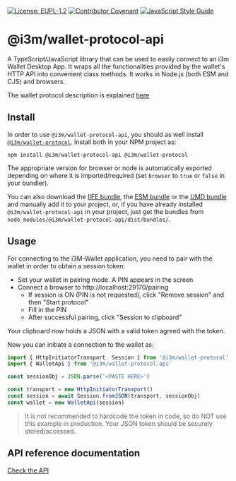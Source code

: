 [![License: EUPL-1.2](https://img.shields.io/badge/license-EUPL--1.2-green.svg)](LICENSE)
[![Contributor Covenant](https://img.shields.io/badge/Contributor%20Covenant-2.1-4baaaa.svg)](CODE_OF_CONDUCT.md)
[![JavaScript Style Guide](https://img.shields.io/badge/code_style-standard-brightgreen.svg)](https://standardjs.com)

# @i3m/wallet-protocol-api

A TypeScript/JavaScript library that can be used to easily connect to an i3m Wallet Desktop App. It wraps all the functionalities provided by the wallet's HTTP API into convenient class methods. It works in Node.js (both ESM and CJS) and browsers.

The wallet protocol description is explained [here](../wallet-protocol/README.md)

## Install

In order to use `@i3m/wallet-protocol-api`, you should as well install [`@i3m/wallet-protocol`](https://github.com/i3-Market-V2-Public-Repository/SP3-SCGBSSW-I3mWalletMonorepo/tree/public/packages/wallet-protocol). Install both in your NPM project as:

```console
npm install @i3m/wallet-protocol-api @i3m/wallet-protocol
```

The appropriate version for browser or node is automatically exported depending on where it is imported/required (set `browser` to `true` or `false` in your bundler).

You can also download the [IIFE bundle](https://raw.githubusercontent.com/i3-Market-V2-Public-Repository/SP3-SCGBSSW-I3mWalletMonorepo/main/dist/bundles/iife.js), the [ESM bundle](https://raw.githubusercontent.com/i3-Market-V2-Public-Repository/SP3-SCGBSSW-I3mWalletMonorepo/main/dist/bundles/esm.min.js) or the [UMD bundle](https://raw.githubusercontent.com/i3-Market-V2-Public-Repository/SP3-SCGBSSW-I3mWalletMonorepo/main/dist/bundles/umd.js) and manually add it to your project, or, if you have already installed `@i3m/wallet-protocol-api` in your project, just get the bundles from `node_modules/@i3m/wallet-protocol-api/dist/bundles/`.

## Usage

For connecting to the i3M-Wallet application, you need to pair with the wallet in order to obtain a session token:

- Set your wallet in pairing mode. A PIN appears in the screen
- Connect a browser to http://localhost:29170/pairing
  - If session is ON (PIN is not requested), click "Remove session" and then "Start protocol"
  - Fill in the PIN
  - After successful pairing, click "Session to clipboard"

Your clipboard now holds a JSON with a valid token agreed with the token.

Now you can initiate a connection to the wallet as:
  
```typescript
import { HttpInitiatorTransport, Session } from '@i3m/wallet-protocol'
import { WalletApi } from '@i3m/wallet-protocol-api'

const sessionObj = JSON.parse('<PASTE HERE>')

const transport = new HttpInitiatorTransport()
const session = await Session.fromJSON(transport, sessionObj)
const wallet = new WalletApi(session)
```

> It is not recommended to hardcode the token in code, so do NOT use this example in production. Your JSON token should be securely stored/accessed.

## API reference documentation

[Check the API](docs/API.md)
